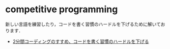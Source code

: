 # competitive programming

新しい言語を練習したり，コードを書く習慣のハードルを下げるために解いております．

- [2分間コーディングのすすめ、コードを書く習慣のハードルを下げる](https://blog-jp.richardimaoka.net/20210328)
